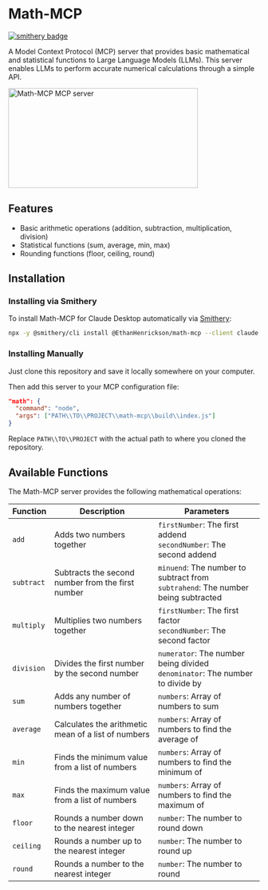 # Math-MCP

[![smithery badge](https://smithery.ai/badge/@EthanHenrickson/math-mcp)](https://smithery.ai/server/@EthanHenrickson/math-mcp)

A Model Context Protocol (MCP) server that provides basic mathematical and statistical functions to Large Language Models (LLMs). This server enables LLMs to perform accurate numerical calculations through a simple API.

<a href="https://glama.ai/mcp/servers/exa5lt8dgd">
  <img width="380" height="200" src="https://glama.ai/mcp/servers/exa5lt8dgd/badge" alt="Math-MCP MCP server" />
</a>

## Features

- Basic arithmetic operations (addition, subtraction, multiplication, division)
- Statistical functions (sum, average, min, max)
- Rounding functions (floor, ceiling, round)

## Installation
### Installing via Smithery

To install Math-MCP for Claude Desktop automatically via [Smithery](https://smithery.ai/server/@EthanHenrickson/math-mcp):

```bash
npx -y @smithery/cli install @EthanHenrickson/math-mcp --client claude
```

### Installing Manually

Just clone this repository and save it locally somewhere on your computer.

Then add this server to your MCP configuration file:

```json
"math": {
  "command": "node",
  "args": ["PATH\\TO\\PROJECT\\math-mcp\\build\\index.js"]
}
```

Replace `PATH\\TO\\PROJECT` with the actual path to where you cloned the repository.

## Available Functions

The Math-MCP server provides the following mathematical operations:

| Function | Description | Parameters |
|----------|-------------|------------|
| `add` | Adds two numbers together | `firstNumber`: The first addend<br>`secondNumber`: The second addend |
| `subtract` | Subtracts the second number from the first number | `minuend`: The number to subtract from<br>`subtrahend`: The number being subtracted |
| `multiply` | Multiplies two numbers together | `firstNumber`: The first factor<br>`secondNumber`: The second factor |
| `division` | Divides the first number by the second number | `numerator`: The number being divided<br>`denominator`: The number to divide by |
| `sum` | Adds any number of numbers together | `numbers`: Array of numbers to sum |
| `average` | Calculates the arithmetic mean of a list of numbers | `numbers`: Array of numbers to find the average of |
| `min` | Finds the minimum value from a list of numbers | `numbers`: Array of numbers to find the minimum of |
| `max` | Finds the maximum value from a list of numbers | `numbers`: Array of numbers to find the maximum of |
| `floor` | Rounds a number down to the nearest integer | `number`: The number to round down |
| `ceiling` | Rounds a number up to the nearest integer | `number`: The number to round up |
| `round` | Rounds a number to the nearest integer | `number`: The number to round |
